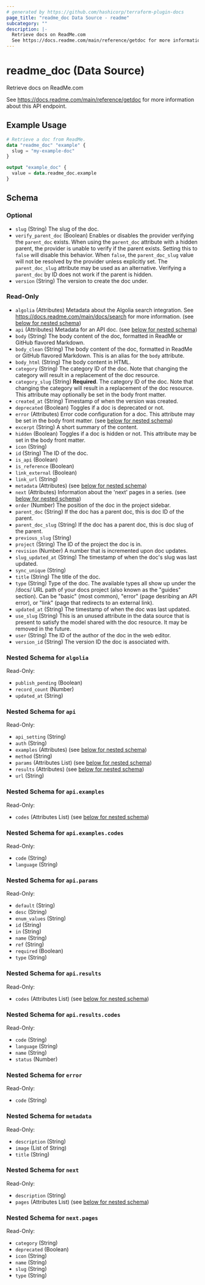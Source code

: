 ```yaml
---
# generated by https://github.com/hashicorp/terraform-plugin-docs
page_title: "readme_doc Data Source - readme"
subcategory: ""
description: |-
  Retrieve docs on ReadMe.com
  See https://docs.readme.com/main/reference/getdoc for more information about this API endpoint.
---
```


# readme_doc (Data Source)

Retrieve docs on ReadMe.com

See <https://docs.readme.com/main/reference/getdoc> for more information about this API endpoint.

## Example Usage

```terraform
# Retrieve a doc from ReadMe.
data "readme_doc" "example" {
  slug = "my-example-doc"
}

output "example_doc" {
  value = data.readme_doc.example
}
```

<!-- schema generated by tfplugindocs -->
## Schema

### Optional

- `slug` (String) The slug of the doc.
- `verify_parent_doc` (Boolean) Enables or disables the provider verifying the `parent_doc` exists. When using the `parent_doc` attribute with a hidden parent, the provider is unable to verify if the parent exists. Setting this to `false` will disable this behavior. When `false`, the `parent_doc_slug` value will not be resolved by the provider unless explicitly set. The `parent_doc_slug` attribute may be used as an alternative. Verifying a `parent_doc` by ID does not work if the parent is hidden.
- `version` (String) The version to create the doc under.

### Read-Only

- `algolia` (Attributes) Metadata about the Algolia search integration. See <https://docs.readme.com/main/docs/search> for more information. (see [below for nested schema](#nestedatt--algolia))
- `api` (Attributes) Metadata for an API doc. (see [below for nested schema](#nestedatt--api))
- `body` (String) The body content of the doc, formatted in ReadMe or GitHub flavored Markdown.
- `body_clean` (String) The body content of the doc, formatted in ReadMe or GitHub flavored Markdown. This is an alias for the `body` attribute.
- `body_html` (String) The body content in HTML.
- `category` (String) The category ID of the doc. Note that changing the category will result in a replacement of the doc resource.
- `category_slug` (String) **Required**. The category ID of the doc. Note that changing the category will result in a replacement of the doc resource. This attribute may optionally be set in the body front matter.
- `created_at` (String) Timestamp of when the version was created.
- `deprecated` (Boolean) Toggles if a doc is deprecated or not.
- `error` (Attributes) Error code configuration for a doc. This attribute may be set in the body front matter. (see [below for nested schema](#nestedatt--error))
- `excerpt` (String) A short summary of the content.
- `hidden` (Boolean) Toggles if a doc is hidden or not. This attribute may be set in the body front matter.
- `icon` (String)
- `id` (String) The ID of the doc.
- `is_api` (Boolean)
- `is_reference` (Boolean)
- `link_external` (Boolean)
- `link_url` (String)
- `metadata` (Attributes) (see [below for nested schema](#nestedatt--metadata))
- `next` (Attributes) Information about the 'next' pages in a series. (see [below for nested schema](#nestedatt--next))
- `order` (Number) The position of the doc in the project sidebar.
- `parent_doc` (String) If the doc has a parent doc, this is doc ID of the parent.
- `parent_doc_slug` (String) If the doc has a parent doc, this is doc slug of the parent.
- `previous_slug` (String)
- `project` (String) The ID of the project the doc is in.
- `revision` (Number) A number that is incremented upon doc updates.
- `slug_updated_at` (String) The timestamp of when the doc's slug was last updated.
- `sync_unique` (String)
- `title` (String) The title of the doc.
- `type` (String) Type of the doc. The available types all show up under the /docs/ URL path of your docs project (also known as the "guides" section). Can be "basic" (most common), "error" (page desribing an API error), or "link" (page that redirects to an external link).
- `updated_at` (String) The timestamp of when the doc was last updated.
- `use_slug` (String) This is an unused attribute in the data source that is present to satisfy the model shared with the doc resource. It may be removed in the future.
- `user` (String) The ID of the author of the doc in the web editor.
- `version_id` (String) The version ID the doc is associated with.

<a id="nestedatt--algolia"></a>
### Nested Schema for `algolia`

Read-Only:

- `publish_pending` (Boolean)
- `record_count` (Number)
- `updated_at` (String)


<a id="nestedatt--api"></a>
### Nested Schema for `api`

Read-Only:

- `api_setting` (String)
- `auth` (String)
- `examples` (Attributes) (see [below for nested schema](#nestedatt--api--examples))
- `method` (String)
- `params` (Attributes List) (see [below for nested schema](#nestedatt--api--params))
- `results` (Attributes) (see [below for nested schema](#nestedatt--api--results))
- `url` (String)

<a id="nestedatt--api--examples"></a>
### Nested Schema for `api.examples`

Read-Only:

- `codes` (Attributes List) (see [below for nested schema](#nestedatt--api--examples--codes))

<a id="nestedatt--api--examples--codes"></a>
### Nested Schema for `api.examples.codes`

Read-Only:

- `code` (String)
- `language` (String)



<a id="nestedatt--api--params"></a>
### Nested Schema for `api.params`

Read-Only:

- `default` (String)
- `desc` (String)
- `enum_values` (String)
- `id` (String)
- `in` (String)
- `name` (String)
- `ref` (String)
- `required` (Boolean)
- `type` (String)


<a id="nestedatt--api--results"></a>
### Nested Schema for `api.results`

Read-Only:

- `codes` (Attributes List) (see [below for nested schema](#nestedatt--api--results--codes))

<a id="nestedatt--api--results--codes"></a>
### Nested Schema for `api.results.codes`

Read-Only:

- `code` (String)
- `language` (String)
- `name` (String)
- `status` (Number)




<a id="nestedatt--error"></a>
### Nested Schema for `error`

Read-Only:

- `code` (String)


<a id="nestedatt--metadata"></a>
### Nested Schema for `metadata`

Read-Only:

- `description` (String)
- `image` (List of String)
- `title` (String)


<a id="nestedatt--next"></a>
### Nested Schema for `next`

Read-Only:

- `description` (String)
- `pages` (Attributes List) (see [below for nested schema](#nestedatt--next--pages))

<a id="nestedatt--next--pages"></a>
### Nested Schema for `next.pages`

Read-Only:

- `category` (String)
- `deprecated` (Boolean)
- `icon` (String)
- `name` (String)
- `slug` (String)
- `type` (String)

